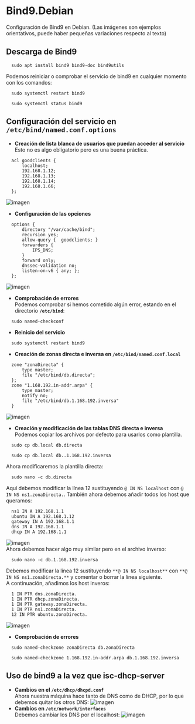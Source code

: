 # Bind9.Debian
Configuración de Bind9 en Debian. (Las imágenes son ejemplos orientativos, puede haber pequeñas variaciones respecto al texto)

## Descarga de Bind9 
```
  sudo apt install bind9 bind9-doc bind9utils
```
Podemos reiniciar o comprobar el servicio de bind9 en cualquier momento con los comandos:

```
  sudo systemctl restart bind9
```

```
  sudo systemctl status bind9
```

## Configuración del servicio en `/etc/bind/named.conf.options`

- **Creación de lista blanca de usuarios que puedan acceder al servicio**<br>
    Esto no es algo obligatorio pero es una buena práctica.
```
  acl goodclients {
      localhost;
      192.168.1.12;
      192.168.1.13;
      192.168.1.14;
      192.168.1.66;
  };
```
![imagen](https://github.com/EndOfBehelit/Bind9.Debian/assets/154753826/c248dae4-b24e-4d57-9f0d-7dabeb8965b4)

- **Configuración de las opciones**
```
  options {
      directory "/var/cache/bind";
      recursion yes;
      allow-query {  goodclients; }
      forwarders {
          IPS_DNS;
      }
      forward only;
      dnssec-validation no;
      listen-on-v6 { any; };
  };
```
![imagen](https://github.com/EndOfBehelit/Bind9.Debian/assets/154753826/30c13323-d1d2-4bf2-9d2f-773c74ef4159)

- **Comprobación de errores**<br>
Podemos comprobar si hemos cometido algún error, estando en el directorio **`/etc/bind`**:
```
  sudo named-checkconf
```
- **Reinicio del servicio**
```
  sudo systemctl restart bind9
```
- **Creación de zonas directa e inversa en `/etc/bind/named.conf.local`**
```
  zone "zonaDirecta" {
      type master;
      file "/etc/bind/db.directa";
  };
  zone "1.168.192.in-addr.arpa" {
      type master;
      notify no;
      file "/etc/bind/db.1.168.192.inversa"
  }
```
![imagen](https://github.com/EndOfBehelit/Bind9.Debian/assets/154753826/a6c36320-6968-4734-9497-10cb505262cf)

- **Creación y modificación de las tablas DNS directa e inversa**<br>
Podemos copiar los archivos por defecto para usarlos como plantilla.
```
  sudo cp db.local db.directa
```
```
  sudo cp db.local db..1.168.192.inversa
```
Ahora modificaremos la plantilla directa:
```
  sudo nano -c db.directa
```
Aquí debemos modificar la línea 12 sustituyendo `@ IN NS localhost` con `@ IN NS ns1.zonaDirecta.`.
También ahora debemos añadir todos los host que queramos:
```
  ns1 IN A 192.168.1.1
  ubuntu IN A 192.168.1.12
  gateway IN A 192.168.1.1
  dns IN A 192.168.1.1
  dhcp IN A 192.168.1.1
```
![imagen](https://github.com/EndOfBehelit/Bind9.Debian/assets/154753826/b863b799-80fe-4637-8a3c-752f590bd75c)<br>
Ahora debemos hacer algo muy similar pero en el archivo inverso:
```
  sudo nano -c db.1.168.192.inversa
```
Debemos modificar la línea 12 sustituyendo `**@ IN NS localhost**` con `**@ IN NS ns1.zonaDirecta.**` y comentar o borrar la línea siguiente.<br>
A continuación, añadimos los host inveros:
```
  1 IN PTR dns.zonaDirecta.
  1 IN PTR dhcp.zonaDirecta.
  1 IN PTR gateway.zonaDirecta.
  1 IN PTR ns1.zonaDirecta.
  12 IN PTR ubuntu.zonaDirecta.
```
![imagen](https://github.com/EndOfBehelit/Bind9.Debian/assets/154753826/98d87f98-d129-4b6c-b147-873961a2c2a5)

- **Comprobación de errores**
```
  sudo named-checkzone zonaDirecta db.zonaDirecta
```
```
  sudo named-checkzone 1.168.192.in-addr.arpa db.1.168.192.inversa
```
## Uso de bind9 a la vez que isc-dhcp-server
- **Cambios en el `/etc/dhcp/dhcpd.conf`**<br>
Ahora nuestra máquina hace tanto de DNS como de DHCP, por lo que debemos quitar los otros DNS:
![imagen](https://github.com/EndOfBehelit/Bind9.Debian/assets/154753826/9f1aae7c-6add-43e6-9ec4-953e33442688)
- **Cambios en `/etc/network/interfaces`**<br>
Debemos cambiar los DNS por el localhost:
![imagen](https://github.com/EndOfBehelit/Bind9.Debian/assets/154753826/aaef3ec0-d3b1-49e5-81df-84ac6b2e3c2f)

